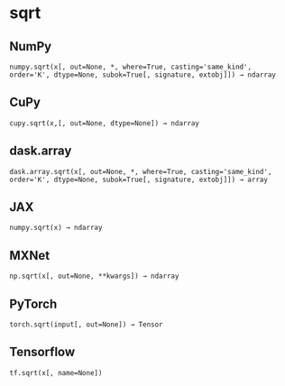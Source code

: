 # sqrt

## NumPy

```
numpy.sqrt(x[, out=None, *, where=True, casting='same_kind', order='K', dtype=None, subok=True[, signature, extobj]]) → ndarray
```

## CuPy

```
cupy.sqrt(x,[, out=None, dtype=None]) → ndarray
```

## dask.array

```
dask.array.sqrt(x[, out=None, *, where=True, casting='same_kind', order='K', dtype=None, subok=True[, signature, extobj]]) → array
```

## JAX

```
numpy.sqrt(x) → ndarray
```

## MXNet

```
np.sqrt(x[, out=None, **kwargs]) → ndarray
```

## PyTorch

```
torch.sqrt(input[, out=None]) → Tensor
```

## Tensorflow

```
tf.sqrt(x[, name=None])
```